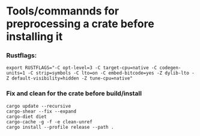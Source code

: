 # Tools/commannds for preprocessing a crate before installing it

### Rustflags:
```
export RUSTFLAGS="-C opt-level=3 -C target-cpu=native -C codegen-units=1 -C strip=symbols -C lto=on -C embed-bitcode=yes -Z dylib-lto -Z default-visibility=hidden -Z tune-cpu=native"
```

### Fix and clean for the crate before build/install
```
cargo update --recursive
cargo-shear --fix --expand
cargo-diet diet
cargo-cache -g -f -e clean-unref
cargo install --profile release --path .
```

